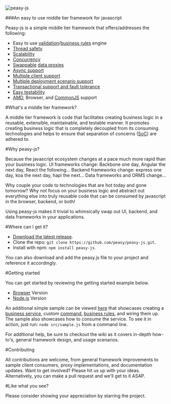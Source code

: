 ![peasy-js](https://www.dropbox.com/s/2yajr2x9yevvzbm/peasy3.png?dl=0&raw=1)

###An easy to use middle tier framework for javascript

Peasy-js is a simple middle tier framework that offers/addresses the following:

- Easy to use [validation](https://github.com/peasy/Peasy.NET/wiki/Validation-Rules)/[business rules](https://github.com/peasy/Peasy.NET/wiki/Business-Rules) engine
- [Thread safety](https://github.com/peasy/Peasy.NET/wiki/Thread-Safety)
- [Scalability](https://github.com/peasy/Peasy.NET/wiki/data-proxy#scalability)
- [Concurrency](https://github.com/peasy/Peasy.NET/wiki/BusinessServiceBase#concurrency-handling)
- [Swappable](https://github.com/peasy/Peasy.NET/wiki/data-proxy#swappable-data-proxies) [data proxies](https://github.com/peasy/Peasy.NET/wiki/Data-Proxy)
- [Async support](https://github.com/peasy/Peasy.NET/wiki/The-Asynchronous-Pipeline)
- [Multiple client support](https://github.com/peasy/Peasy.NET/wiki/Multiple-client-support)
- [Multiple deployment scenario support](https://github.com/peasy/Peasy.NET/wiki/data-proxy#multiple-deployment-scenarios)
- [Transactional support and fault tolerance](https://github.com/peasy/Peasy.NET/wiki/ITransactionContext)
- [Easy testability](https://github.com/peasy/Peasy.NET/wiki/Testing)
- [AMD](https://en.wikipedia.org/wiki/Asynchronous_module_definition), Browser, and [CommonJS](https://en.wikipedia.org/wiki/CommonJS) support

#What's a middle tier framework?

A middle tier framework is code that facilitates creating business logic in a reusable, extensible, maintainable, and testable manner.   It promotes creating business logic that is completely decoupled from its consuming technologies and helps to ensure that separation of concerns ([SoC](https://en.wikipedia.org/wiki/Separation_of_concerns)) are adhered to.

#Why peasy-js?

Because the javascript ecosystem changes at a pace much more rapid than your business logic.  UI frameworks change: Backbone one day, Angular the next day, React the following...  Backend frameworks change: express one day, koa the next day, hapi the next... Data frameworks and ORMS change...  

Why couple your code to technologies that are hot today and gone tomorrow?  Why not focus on your business logic and abstract out everything else into truly reusable code that can be consumed by javascript in the browser, backend, or both!  

Using peasy-js makes it trivial to whimsically swap out UI, backend, and data frameworks in your applications.

#Where can I get it?

- [Download the latest release](https://github.com/peasy/peasy-js/archive/master.zip).
- Clone the repo: ```git clone https://github.com/peasy/peasy-js.git```.
- Install with npm: ```npm install peasy-js```.

You can also download and add the peasy.js file to your project and reference it accordingly.

#Getting started

You can get started by reviewing the getting started example below.

- [Browser](https://github.com/peasy/peasy-js/wiki/Browser-sample) Version
- [Node.js](https://github.com/peasy/peasy-js/wiki/node.js-sample) Version

An additional simple sample can be viewed [here](https://github.com/peasy/peasy-js/blob/master/src/sample.js) that showcases creating a [business service](), custom [command](), [business rules](), and wiring them up.  The sample also showcases how to consume the service.  To see it in action, just run: ```node src/sample.js``` from a command line.

For additional help, be sure to checkout the wiki as it covers in-depth how-to's, general framework design, and usage scenarios.

#Contributing

All contributions are welcome, from general framework improvements to sample client consumers, proxy implementations, and documentation updates.  Want to get involved?  Please hit us up with your ideas.  Alternatively, you can make a pull request and we'll get to it ASAP.

#Like what you see?

Please consider showing your appreciation by starring the project.
